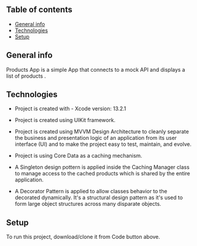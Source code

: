 ## Table of contents
* [General info](#general-info)
* [Technologies](#technologies)
* [Setup](#setup)

## General info
Products App is a simple App that connects to a mock API and displays a list of products .
	
## Technologies
* Project is created with - Xcode version: 13.2.1

* Project is created using UIKit framework.

* Project is created using MVVM Design Architecture to cleanly separate the business and presentation logic of an application from its user interface (UI) and to make the project easy to test, maintain, and evolve.

* Project is using Core Data as a caching mechanism.

* A Singleton design pottern is applied inside the Caching Manager class to manage access to the cached products which is shared by the entire application.
	
* A Decorator Pattern is applied to allow classes behavior to the decorated dynamically. It's a structural design pattern as it's used to form large object structures across many disparate objects.
## Setup
To run this project, download/clone it from Code button above.
